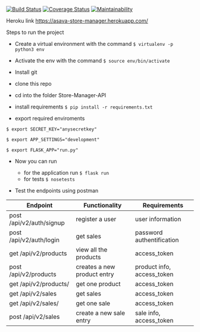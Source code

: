 [![Build Status](https://travis-ci.org/asirvex/Store-Manager-API.svg?branch=develop)](https://travis-ci.org/asirvex/Store-Manager-API)
[![Coverage Status](https://coveralls.io/repos/github/asirvex/Store-Manager-API/badge.svg?branch=ft-get-one-sale-161391183)](https://coveralls.io/github/asirvex/Store-Manager-API?branch=ft-get-one-sale-161391183)
[![Maintainability](https://api.codeclimate.com/v1/badges/3d36e6e1f288e7eb8f9e/maintainability)](https://codeclimate.com/github/asirvex/Store-Manager-API/maintainability)

Heroku link https://asava-store-manager.herokuapp.com/

Steps to run the project

* Create a virtual environment with the command
  `$ virtualenv -p python3 env`

* Activate the env with the command
`$ source env/bin/activate`

* Install git

* clone this repo

* cd into the folder Store-Manager-API

* install requirements
`$ pip install -r requirements.txt`
* export required enviroments

`$ export SECRET_KEY="anysecretkey"`

`$ export APP_SETTINGS="development"`

`$ export FLASK_APP="run.py"`

* Now you can run
  * for the application run
  `$ flask run`
  * for tests
  `$ nosetests`

* Test the endpoints using postman

Endpoint | Functionality | Requirements
------------ | ------------- | -------------
post /api/v2/auth/signup | register a user | user information
post /api/v2/auth/login | get sales | password authentification
get /api/v2/products | view all the products | access_token
post /api/v2/products | creates a new product entry | product info, access_token
get /api/v2/products/<int> | get one product | access_token
get /api/v2/sales | get sales | access_token
get /api/v2/sales/<int>| get one sale | access_token
post /api/v2/sales | create a new sale entry | sale info, access_token
